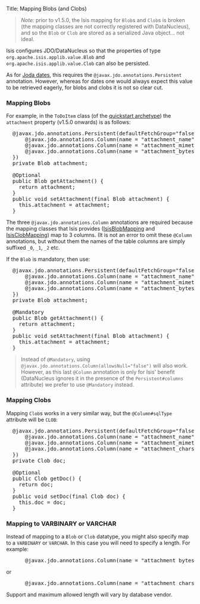 Title: Mapping Blobs (and Clobs)

> *Note:* prior to v1.5.0, the Isis mapping for `Blob`s and `Clob`s is broken (the mapping classes are not correctly registered with DataNucleus), and so the `Blob` or `Clob` are stored as a serialized Java object... not ideal.

Isis configures JDO/DataNucleus so that the properties of type `org.apache.isis.applib.value.Blob` and `org.apache.isis.applib.value.Clob` can also be persisted.

As for [Joda dates](mapping-joda-dates.html), this requires the `@javax.jdo.annotations.Persistent` annotation.  However, whereas for dates one would always expect this value to be retrieved eagerly, for blobs and clobs it is not so clear cut.

### Mapping Blobs

For example, in the `ToDoItem` class (of the [quickstart archetype](../../../getting-started/quickstart-archetype.html)) the `attachment` property (v1.5.0 onwards) is as follows:

<pre>
  @javax.jdo.annotations.Persistent(defaultFetchGroup="false", columns = {
      @javax.jdo.annotations.Column(name = "attachment_name"),
      @javax.jdo.annotations.Column(name = "attachment_mimetype"),
      @javax.jdo.annotations.Column(name = "attachment_bytes", jdbcType="BLOB", sqlType = "BLOB")
  })
  private Blob attachment;

  @Optional
  public Blob getAttachment() {
    return attachment;
  }
  public void setAttachment(final Blob attachment) {
    this.attachment = attachment;
  }
</pre>

The three `@javax.jdo.annotations.Column` annotations are required because the mapping classes that Isis provides ([IsisBlobMapping](https://github.com/apache/isis/blob/isis-1.4.0/component/objectstore/jdo/jdo-datanucleus/src/main/java/org/apache/isis/objectstore/jdo/datanucleus/valuetypes/IsisBlobMapping.java#L59) and [IsisClobMapping](https://github.com/apache/isis/blob/isis-1.4.0/component/objectstore/jdo/jdo-datanucleus/src/main/java/org/apache/isis/objectstore/jdo/datanucleus/valuetypes/IsisClobMapping.java#L59)) map to 3 columns.  (It is not an error to omit these `@Column` annotations, but without them the names of the table columns are simply suffixed `_0`, `_1`, `_2` etc.

If the `Blob` is mandatory, then use:

<pre>
  @javax.jdo.annotations.Persistent(defaultFetchGroup="false", columns = {
      @javax.jdo.annotations.Column(name = "attachment_name", allowsNull="false"),
      @javax.jdo.annotations.Column(name = "attachment_mimetype", allowsNull="false"),
      @javax.jdo.annotations.Column(name = "attachment_bytes", jdbcType="BLOB", sqlType = "BLOB", allowsNull="false")
  })
  private Blob attachment;

  @Mandatory
  public Blob getAttachment() {
    return attachment;
  }
  public void setAttachment(final Blob attachment) {
    this.attachment = attachment;
  }
</pre>

> Instead of `@Mandatory`, using `@javax.jdo.annotations.Column(allowsNull="false")` will also work.  However, as this last `@Column` annotation is only for Isis' benefit (DataNucleus ignores it in the presence of the `Persistent#columns` attribute) we prefer to use `@Mandatory` instead.


### Mapping Clobs

Mapping `Clob`s works in a very similar way, but the `@Column#sqlType` attribute will be `CLOB`:

<pre>
  @javax.jdo.annotations.Persistent(defaultFetchGroup="false", columns = {
      @javax.jdo.annotations.Column(name = "attachment_name"),
      @javax.jdo.annotations.Column(name = "attachment_mimetype"),
      @javax.jdo.annotations.Column(name = "attachment_chars", sqlType = "CLOB")
  })
  private Clob doc;

  @Optional
  public Clob getDoc() {
    return doc;
  }
  public void setDoc(final Clob doc) {
    this.doc = doc;
  }
</pre>


### Mapping to VARBINARY or VARCHAR

Instead of mapping to a `Blob` or `Clob` datatype, you might also specify map to a `VARBINARY` or `VARCHAR`.  In this case you will need to specify a length.  For example:

<pre>
      @javax.jdo.annotations.Column(name = "attachment_bytes", sqlType = "VARBINARY", length=2048)
</pre>

or

<pre>
      @javax.jdo.annotations.Column(name = "attachment_chars", sqlType = "VARCHAR", length=2048)
</pre>

Support and maximum allowed length will vary by database vendor.
